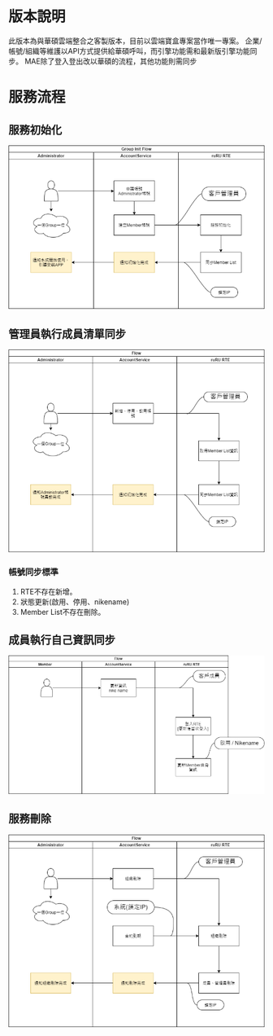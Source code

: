 # 版本說明

此版本為與華碩雲端整合之客製版本，目前以雲端寶盒專案當作唯一專案。
企業/帳號/組織等維護以API方式提供給華碩呼叫，而引擎功能需和最新版引擎功能同步。
MAE除了登入登出改以華碩的流程，其他功能則需同步

# 服務流程

## 服務初始化
![服務初始化]

## 管理員執行成員清單同步
![管理員成員清單同步]

### 帳號同步標準
1. RTE不存在新增。
2. 狀態更新(啟用、停用、nikename)
3. Member List不存在刪除。

## 成員執行自己資訊同步
![成員執行自己資訊同步]

## 服務刪除
![服務刪除]

[服務初始化]:image/ASUS-SERVICE-FLOW-INIT.png "服務初始化"
[管理員成員清單同步]:image/ASUS-SERVICE-FLOW-AD.png "管理員成員清單同步"
[成員執行自己資訊同步]:image/ASUS-SERVICE-FLOW-MB.png "成員執行自己資訊同步"
[服務刪除]:image/ASUS-SERVICE-FLOW-DELETE.png "服務刪除"